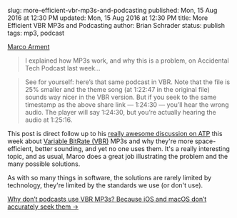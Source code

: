 slug: more-efficient-vbr-mp3s-and-podcasting
published: Mon, 15 Aug 2016 at 12:30 PM
updated: Mon, 15 Aug 2016 at 12:30 PM
title: More Efficient VBR MP3s and Podcasting
author: Brian Schrader
status: publish
tags: mp3, podcast

[Marco Arment][marco]

> I explained how MP3s work, and why this is a problem, on Accidental Tech Podcast last week...

> See for yourself: here’s that same podcast in VBR. Note that the file is 25% smaller and the theme song (at 1:22:47 in the original file) sounds way nicer in the VBR version. But if you seek to the same timestamp as the above share link — 1:24:30 — you’ll hear the wrong audio. The player will say 1:24:30, but you’re actually hearing the audio at 1:25:16.

This post is direct follow up to his [really awesome discussion on ATP][atp] this week about [Variable BitRate (VBR)][vbr] MP3s and why they're more space-efficient, better sounding, and yet no one uses them. It's a really interesting topic, and as usual, Marco does a great job illustrating the problem and the many possible solutions.

As with so many things in software, the solutions are rarely limited by technology, they're limited by the standards we use (or don't use).

[Why don’t podcasts use VBR MP3s? Because iOS and macOS don’t accurately seek them &#8594;][marco]

[marco]: https://marco.org/2016/08/15/vbr-mp3-plea
[atp]: https://overcast.fm/+CdTym-vo/1:23:49
[vbr]: https://en.wikipedia.org/wiki/Variable_bitrate
